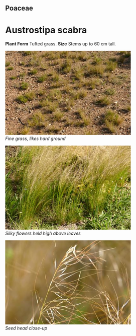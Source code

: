 ## Poaceae
# Austrostipa scabra

**Plant Form** Tufted grass. **Size** Stems up to 60 cm tall.


![Fine grass, likes hard ground](2118_P6840245.jpg)  
 *Fine grass, likes hard ground* 

![Silky flowers held high above leaves](7101_P6860566.jpg)  
 *Silky flowers held high above leaves* 

![Seed head close-up](7301_P6860700.jpg)  
 *Seed head close-up* 

